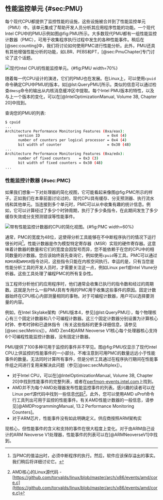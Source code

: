 ## 性能监控单元 {#sec:PMU}

每个现代CPU都提供了监控性能的设施，这些设施被合并到了性能监控单元（PMU）中。该单元集成了帮助开发人员分析其应用程序性能的功能。一个现代Intel CPU中的PMU示例如图@fig:PMU所示。大多数现代PMU都有一组性能监控计数器（PMC），可用于收集程序执行过程中发生的各种性能事件。稍后在[@sec:counting]中，我们将讨论如何使用PMC进行性能分析。此外，PMU还具有其他增强性能分析的功能，如LBR、PEBS和PT，[@sec:PmuChapter]专门讨论了这个话题。

[TODO]: 此图中使用的字体大小对于舒适阅读来说太小了。

![现代Intel CPU的性能监控单元。](../../img/uarch/PMC.png){#fig:PMU width=70%}

随着每一代CPU设计的演进，它们的PMU也在发展。在Linux上，可以使用`cpuid`命令确定CPU中PMU的版本，如[@lst:QueryPMU]所示。类似的信息可以通过检查`dmesg`命令的输出从内核消息缓冲区中提取。每个Intel PMU版本的特性，以及与上一个版本的变化，可以在[@IntelOptimizationManual, Volume 3B, Chapter 20]中找到。

查询您的PMU的列表:

```bash
$ cpuid
...
Architecture Performance Monitoring Features (0xa/eax):
      version ID                               = 0x4 (4)
      number of counters per logical processor = 0x4 (4)
      bit width of counter                     = 0x30 (48)
...
Architecture Performance Monitoring Features (0xa/edx):
      number of fixed counters    = 0x3 (3)
      bit width of fixed counters = 0x30 (48)
...
```

### 性能监控计数器 {#sec:PMC}

如果我们想象一下对处理器的简化视图，它可能看起来像图@fig:PMC所示的样子。正如我们在本章前面讨论过的，现代CPU具有缓存、分支预测器、执行流水线和其他单元。当连接到多个单元时，PMC可以从中收集有趣的统计信息。例如，它可以计算经过了多少个时钟周期，执行了多少条指令，在此期间发生了多少缓存失效或分支预测错误等性能事件。

![带有性能监控计数器的CPU的简化视图。](../../img/uarch/PMC.png){#fig:PMC width=60%}

通常，PMC的宽度为48位，这使得分析工具能够在不中断程序执行的情况下运行很长时间[^2]。性能计数器是作为模型特定寄存器（MSR）实现的硬件寄存器。这意味着计数器的数量和它们的宽度会因型号而异，您不能依赖于在您的CPU中的相同数量的计数器。您应该始终首先查询它，例如使用`cpuid`等工具。PMC可以通过`RDMSR`和`WRMSR`指令访问，这些指令只能在内核空间执行。幸运的是，只有当您是性能分析工具的开发人员时，才需要关注这一点，例如Linux perf或Intel Vtune分析器。这些工具处理了编程PMC的所有复杂性。

当工程师分析他们的应用程序时，他们通常会收集已执行的指令数和经过的周期数。这就是为什么一些PMU具有专用的PMC用于收集这些事件的原因。固定计数器始终在CPU核心内部测量相同的事物。对于可编程计数器，用户可以选择要测量的内容。

例如，在Intel Skylake架构（PMU版本4，参见[@lst:QueryPMU]），每个物理核心有三个固定计数器和八个可编程计数器。这三个固定计数器分别设置为计算核心时钟、参考时钟和已退休指令（有关这些指标的更多详细信息，请参见[@sec:secMetrics]）。AMD Zen4和ARM Neoverse V1核心每个处理器核心支持6个可编程性能监控计数器，没有固定计数器。

PMU提供了100多种可用于监控的事件并不罕见。图@fig:PMU仅显示了现代Intel CPU上供监控的性能事件的一小部分。不难注意到可用PMC的数量远远小于性能事件的数量。无法同时计算所有事件，但是分析工具通过在程序执行期间在性能事件组之间进行复用来解决此问题（参见[@sec:secMultiplex]）。

- 对于Intel CPU，可以在[@IntelOptimizationManual, Volume 3B, Chapter 20]中找到性能事件的完整列表，或者在[perfmon-events.intel.com](https://perfmon-events.intel.com/)上找到。
- AMD并不为每个AMD处理器发布性能监控事件的列表。感兴趣的读者可以在Linux perf源代码中找到一些信息[代码](https://github.com/torvalds/linux/blob/master/arch/x86/events/amd/core.c)[^3]。此外，您可以使用AMD uProf命令行工具列出可用于监控的性能事件。有关AMD性能计数器的一般信息，请参见[@AMDProgrammingManual, 13.2 Performance Monitoring Counters]。
- 对于ARM芯片，性能事件没有如此明确定义。供应商按照ARM架构实

现核心，但性能事件的含义和支持的事件在很大程度上变化。对于由ARM自己设计的ARM Neoverse V1处理器，性能事件的列表可以在[@ARMNeoverseV1]中找到。

[^2]: 当PMC的值溢出时，必须中断程序的执行。然后，软件应该保存溢出的事实。我们稍后将详细讨论它。
[^3]: AMD核心的Linux源代码 - [https://github.com/torvalds/linux/blob/master/arch/x86/events/amd/core.c](https://github.com/torvalds/linux/blob/master/arch/x86/events/amd/core.c)